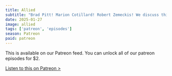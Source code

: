 ```yaml
---
title: Allied
subtitle: "Brad Pitt! Marion Cotillard! Robert Zemeckis! We discuss this mostly forgettable and harmless film until we just started talking about drawing clocks again."
date: 2025-01-27
image: allied
tags: ['patreon', 'episodes']
season: Patreon
paid: patreon
---
```

<div class="callout patreon">
This is available on our Patreon feed. You can unlock all of our patreon episodes for $2.

<a class="button" href="https://www.patreon.com/posts/paid-podcast-120909704">Listen to this on Patreon &gt;</a>
</div>